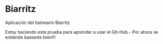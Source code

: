 # Biarritz
Aplicación del balneario Biarritz

Estoy haciendo esta prueba para aprender a usar el Git-Hub.-
Por ahora se entiende bastante bien!!!
